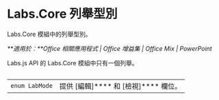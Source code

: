 
# Labs.Core 列舉型別
Labs.Core 模組中的列舉型別。

 _**適用於︰**Office 相關應用程式 | Office 增益集 | Office Mix | PowerPoint_

Labs.js API 的 Labs.Core 模組中只有一個列舉。

## 


|||
|:-----|:-----|
| `enum LabMode`|提供 [編輯]**** 和 [檢視]**** 欄位。|
